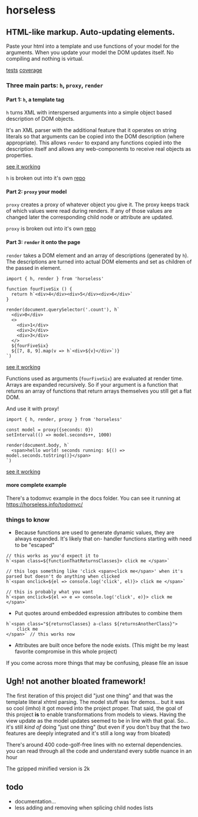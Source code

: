 # horseless

## HTML-like markup. Auto-updating elements.
Paste your html into a template and use functions of your model for the arguments. When you update your model the DOM updates itself. No compiling and nothing is virtual.

[tests](https://horseless.info/test/) 
[coverage](https://horseless.info/coverage/) 

### Three main parts: `h`, `proxy`, `render`

#### Part 1: `h`, a template tag

`h` turns XML with interspersed arguments into a simple object based description of DOM objects. 

It's an XML parser with the additional feature that it operates on string literals so that arguments can be copied into the DOM description (where appropriate). This allows `render` to expand any functions copied into the description itself and allows any web-components to receive real objects as properties.

[see it working](https://horseless.info/h/) 

`h` is broken out into it's own [repo](https://github.com/dtudury/horseless-decoder)

#### Part 2: `proxy` your model

`proxy` creates a proxy of whatever object you give it. The proxy keeps track of which values were read during renders. If any of those values are changed later the corresponding child node or attribute are updated.

`proxy` is broken out into it's own [repo](https://github.com/dtudury/horseless-remodel)

#### Part 3: `render` it onto the page

`render` takes a DOM element and an array of descriptions (generated by `h`). The descriptions are turned into actual DOM elements and set as children of the passed in element. 

```
import { h, render } from 'horseless'

function fourFiveSix () {
  return h`<div>4</div><div>5</div><div>6</div>`
}

render(document.querySelector('.count'), h`
  <div>0</div>
  <>
    <div>1</div>
    <div>2</div>
    <div>3</div>
  </>
  ${fourFiveSix}
  ${[7, 8, 9].map(v => h`<div>${v}</div>`)}
`)
```
[see it working](https://horseless.info/render/)

Functions used as arguments (`fourFiveSix`) are evaluated at render time. Arrays are expanded recursively. So if your argument is a function that returns an array of functions that return arrays themselves you still get a flat DOM.

And use it with proxy!

```
import { h, render, proxy } from 'horseless'

const model = proxy({seconds: 0})
setInterval(() => model.seconds++, 1000)

render(document.body, h`
  <span>hello world! seconds running: ${() => model.seconds.toString()}</span>
`)
```
[see it working](https://horseless.info/proxy/)


#### more complete example
There's a todomvc example in the docs folder. You can see it running at https://horseless.info/todomvc/

### things to know
- Because functions are used to generate dynamic values, they are always expanded. It's likely that on- handler functions  starting with need to be "escaped"
```
// this works as you'd expect it to
h`<span class=${functionThatReturnsClasses}> click me </span>`

// this logs something like 'click <span>click me</span>' when it's parsed but doesn't do anything when clicked
h`<span onclick=${el => console.log('click', el)}> click me </span>`

// this is probably what you want
h`<span onclick=${el => e => console.log('click', e)}> click me </span>`
```

- Put quotes around embedded expression attributes to combine them
```
h`<span class="${returnsClasses} a-class ${returnsAnotherClass}">
    click me
</span>` // this works now
```

- Attributes are built once before the node exists. (This might be my least favorite compromise in this whole project)

If you come across more things that may be confusing, please file an issue

## Ugh! not another bloated framework!
The first iteration of this project did "just one thing" and that was the template literal xhtml parsing. The model stuff was for demos... but it was so cool (imho) it got moved into the project proper. That said, the goal of this project **is** to enable transformations from models to views. Having the view update as the model updates seemed to be in line with that goal. So... it's still *kind of* doing "just one thing" (but even if you don't buy that the two features are deeply integrated and it's still a long way from bloated)

There's around 400 code-golf-free lines with no external dependencies. you can read through all the code and understand every subtle nuance in an hour

The gzipped minified version is 2k

## todo
* documentation...
* less adding and removing when splicing child nodes lists
